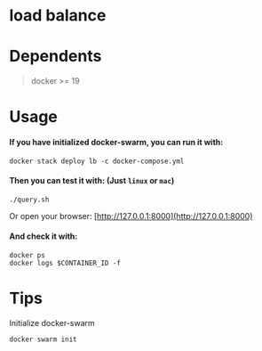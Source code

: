 # load balance

# Dependents
> docker >= 19

# Usage
#### If you have initialized docker-swarm, you can run it with:
```shell script
docker stack deploy lb -c docker-compose.yml
```
#### Then you can test it with: (Just `linux` or `mac`)
```shell script
./query.sh
```
Or open your browser: [http://127.0.0.1:8000](http://127.0.0.1:8000)

#### And check it with:
```shell script
docker ps
docker logs $CONTAINER_ID -f
```

# Tips
Initialize docker-swarm
```shell script
docker swarm init
```

